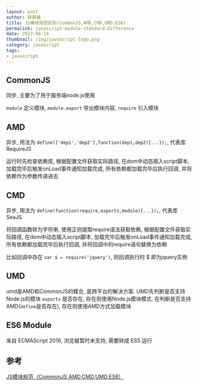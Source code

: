 ```yaml
---
layout: post
author: 碎碎酱
title: JS模块规范区别(CommonJS,AMD,CMD,UMD,ES6)
permalink: javascript-module-standard-difference
date: 2017-08-14
thumbnail: /img/javascript-logo.png
category: javascript
tags:
- javascript
---
```


## CommonJS

同步, 主要为了用于服务端node.js使用  

`module` 定义模块, `module.export` 导出模块内容, `require` 引入模块

## AMD

异步, 用法为 `define(['dep1','dep2'],function(dep1,dep2){...});`, 代表库 RequireJS  

运行时先检查依赖库, 根据配置文件获取实际路径, 在dom中动态插入script脚本, 加载完毕后触发onLoad事件通知加载完成, 所有依赖都加载完毕后执行回调, 并将依赖作为参数传递进去

## CMD

异步, 用法为 `define(function(require,exports,module){...});`, 代表库 SeaJS

将回调函数转为字符串, 使用正则提取require语法获取依赖, 根据配置文件获取实际路径, 在dom中动态插入script脚本, 加载完毕后触发onLoad事件通知加载完成, 所有依赖都加载完毕后执行回调, 并将回调中的require语句替换为依赖

比如回调中存在 `var $ = require('jquery')`, 则回调执行时 $ 即为jquery实例

## UMD

umd是AMD和CommonJS的糅合, 是跨平台的解决方案. UMD先判断是否支持Node.js的模块 `exports` 是否存在, 存在则使用Node.js模块模式. 在判断是否支持AMD(`define`是否存在), 存在则使用AMD方式加载模块

## ES6 Module

来自 ECMAScript 2016, 浏览器暂时未支持, 需要转成 ES5 运行

## 参考

[JS模块规范（CommonJS,AMD,CMD,UMD,ES6）](https://my.oschina.net/tongjh/blog/836721)